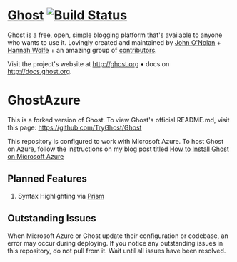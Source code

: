# [Ghost](https://github.com/TryGhost/Ghost) [![Build Status](https://travis-ci.org/TryGhost/Ghost.svg?branch=master)](https://travis-ci.org/TryGhost/Ghost)

Ghost is a free, open, simple blogging platform that's available to anyone who wants to use it. Lovingly created and maintained by [John O'Nolan](http://twitter.com/JohnONolan) + [Hannah Wolfe](http://twitter.com/ErisDS) + an amazing group of [contributors](https://github.com/TryGhost/Ghost/contributors).

Visit the project's website at <http://ghost.org> &bull; docs on <http://docs.ghost.org>.

# GhostAzure

This is a forked version of Ghost. To view Ghost's official README.md, visit this page: <https://github.com/TryGhost/Ghost>

This repository is configured to work with Microsoft Azure. To host Ghost on Azure, follow the instructions on my blog post titled [How to Install Ghost on Microsoft Azure](http://www.choskim.me/how-to-install-ghost-on-microsoft-azure/)

## Planned Features 

1. Syntax Highlighting via [Prism](http://prismjs.com/)

## Outstanding Issues 
When Microsoft Azure or Ghost update their configuration or codebase, an error may occur during deploying. If you notice any outstanding issues in this repository, do not pull from it. Wait until all issues have been resolved.  